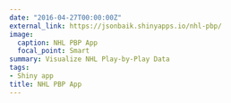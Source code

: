 ```yaml
---
date: "2016-04-27T00:00:00Z"
external_link: https://jsonbaik.shinyapps.io/nhl-pbp/
image:
  caption: NHL PBP App
  focal_point: Smart
summary: Visualize NHL Play-by-Play Data
tags:
- Shiny app
title: NHL PBP App
---
```

